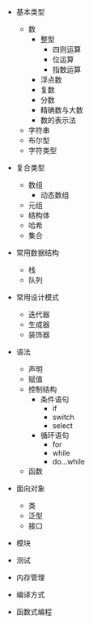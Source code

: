 * 基本类型

  * 数
    * 整型
      * 四则运算
      * 位运算
      * 指数运算
    * 浮点数
    * 复数
    * 分数
    * 精确数与大数
    * 数的表示法
  * 字符串
  * 布尔型
  * 字符类型
* 复合类型

  * 数组
    * 动态数组
  * 元组
  * 结构体
  * 哈希
  * 集合
* 常用数据结构

  * 栈
  * 队列
* 常用设计模式

  * 迭代器
  * 生成器
  * 装饰器
* 语法

  * 声明
  * 赋值
  * 控制结构
    * 条件语句
      * if
      * switch
      * select
    * 循环语句
      * for
      * while
      * do…while
  * 函数
* 面向对象
    * 类
  * 泛型
  * 接口
* 模块
* 测试
* 内存管理
* 编译方式
* 函数式编程